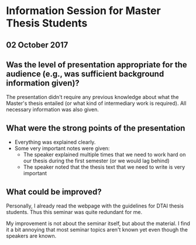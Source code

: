 # Information Session for Master Thesis Students
## 02 October 2017
## Was the level of presentation appropriate for the audience (e.g., was sufficient background information given)?
The presentation didn't require any previous knowledge about what the Master's thesis entailed (or what kind of intermediary work is required). All necessary information was also given.

## What were the strong points of the presentation
* Everything was explained clearly.
* Some very important notes were given:
  - The speaker explained multiple times that we need to work hard on our thesis during the first semester (or we would lag behind)
  - The speaker noted that the thesis text that we need to write is very important

## What could be improved?
Personally, I already read the webpage with the guidelines for DTAI thesis students. Thus this seminar was quite redundant for me.

My improvement is not about the seminar itself, but about the material. I find it a bit annoying that most seminar topics aren't known yet even though the speakers are known.
